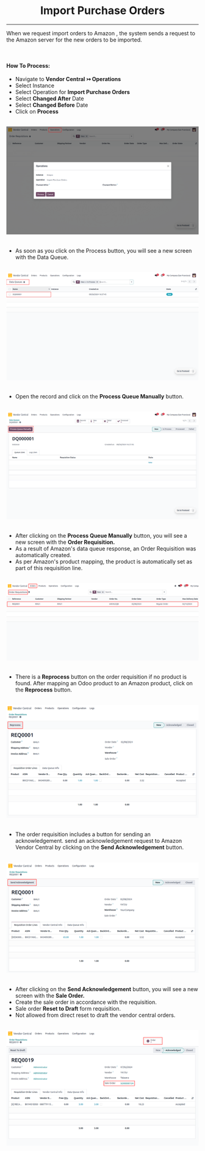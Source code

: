 <h1 align="center"><strong>  Import Purchase Orders </strong></h1>

<hr>

When we request import orders to Amazon , the system sends a request to the Amazon server for the new orders to be imported.

<br/>

<h4> How To Process:</h4>

* Navigate to **Vendor Central ↣ Operations**
* Select Instance
* Select Operation for **Import Purchase Orders**
* Select **Changed After** Date
* Select **Changed Before** Date
* Click on **Process**

<br/>

<div align="center">
  <img src="./images/VC-9.png" alt="">
</div>

<br/>

* As soon as you click on the Process button, you will see a new screen with the Data Queue.

<br/>

<div align="center">
  <img src="./images/VC-10.png" alt="">
</div>

<br/>

* Open the record and click on the **Process Queue Manually** button.

<br/>

<div align="center">
  <img src="./images/VC-11.png" alt="">
</div>

<br/>

* After clicking on the **Process Queue Manually** button, you will see a new screen with the **Order Requisition.**
* As a result of Amazon's data queue response, an Order Requisition was automatically created.
* As per Amazon's product mapping, the product is automatically set as part of this requisition line.

<br/>

<div align="center">
  <img src="./images/VC-12.png" alt="">
</div>

<br/>

* There is a **Reprocess** button on the order requisition if no product is found. After mapping an Odoo product to an Amazon product, click on the **Reprocess** button.

<br/>

<div align="center">
  <img src="./images/VC-13.png" alt="">
</div>

<br/>

* The order requisition includes a button for sending an acknowledgement. send an acknowledgement request to Amazon Vendor Central by clicking on the **Send Acknowledgement** button.

<br/>

<div align="center">
  <img src="./images/VC-14.png" alt="">
</div>

<br/>

* After clicking on the **Send Acknowledgement** button, you will see a new screen with the **Sale Order.**
* Create the sale order in accordance with the requisition.
* Sale order **Reset to Draft** form requisition. 
* Not allowed from direct reset to draft the vendor central orders.

<br/>

<div align="center">
  <img src="./images/VC-15.png" alt="">
</div>
